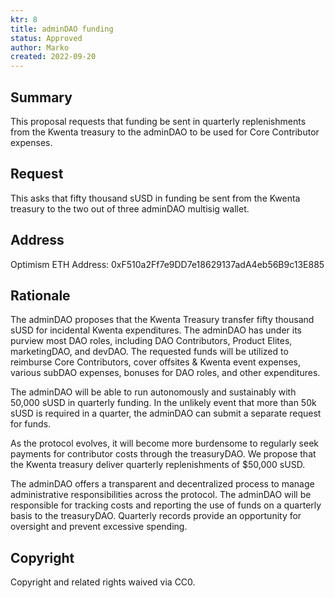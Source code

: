 ```yaml
---
ktr: 8
title: adminDAO funding
status: Approved
author: Marko
created: 2022-09-20
---
```


## Summary

This proposal requests that funding be sent in quarterly replenishments from the Kwenta treasury to the adminDAO to be used for Core Contributor expenses.

## Request

This asks that fifty thousand sUSD in funding be sent from the Kwenta treasury to the two out of three adminDAO multisig wallet.

## Address

Optimism ETH Address: 0xF510a2Ff7e9DD7e18629137adA4eb56B9c13E885

## Rationale

The adminDAO proposes that the Kwenta Treasury transfer fifty thousand sUSD for incidental Kwenta expenditures. The adminDAO has under its purview most DAO roles, including DAO Contributors, Product Elites, marketingDAO, and devDAO. The requested funds will be utilized to reimburse Core Contributors, cover offsites & Kwenta event expenses, various subDAO expenses, bonuses for DAO roles, and other expenditures. 

The adminDAO will be able to run autonomously and sustainably with 50,000 sUSD in quarterly funding. In the unlikely event that more than 50k sUSD is required in a quarter, the adminDAO can submit a separate request for funds.

As the protocol evolves, it will become more burdensome to regularly seek payments for contributor costs through the treasuryDAO. We propose that the Kwenta treasury deliver quarterly replenishments of $50,000 sUSD. 

The adminDAO offers a transparent and decentralized process to manage administrative responsibilities across the protocol. The adminDAO will be responsible for tracking costs and reporting the use of funds on a quarterly basis to the treasuryDAO. Quarterly records provide an opportunity for oversight and prevent excessive spending.
 
## Copyright
Copyright and related rights waived via CC0.


